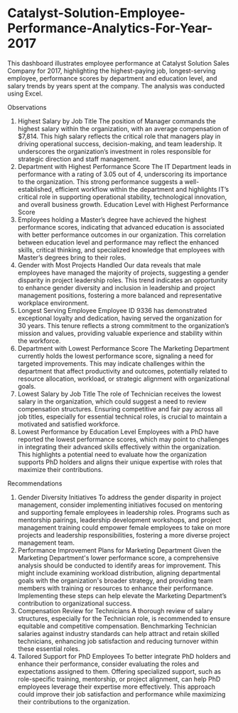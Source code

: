 # Catalyst-Solution-Employee-Performance-Analytics-For-Year-2017
This dashboard illustrates employee performance at Catalyst Solution Sales Company for 2017, highlighting the highest-paying job, longest-serving employee, performance scores by department and education level, and salary trends by years spent at the company. The analysis was conducted using Excel.

Observations

1. Highest Salary by Job Title
The position of Manager commands the highest salary within the organization, with an average compensation of $7,814. This high salary reflects the critical role that managers play in driving operational success, decision-making, and team leadership. It underscores the organization’s investment in roles responsible for strategic direction and staff management.
2. Department with Highest Performance Score
The IT Department leads in performance with a rating of 3.05 out of 4, underscoring its importance to the organization. This strong performance suggests a well-established, efficient workflow within the department and highlights IT’s critical role in supporting operational stability, technological innovation, and overall business growth.
Education Level with Highest Performance Score
3. Employees holding a Master’s degree have achieved the highest performance scores, indicating that advanced education is associated with better performance outcomes in our organization. This correlation between education level and performance may reflect the enhanced skills, critical thinking, and specialized knowledge that employees with Master’s degrees bring to their roles.
4. Gender with Most Projects Handled
Our data reveals that male employees have managed the majority of projects, suggesting a gender disparity in project leadership roles. This trend indicates an opportunity to enhance gender diversity and inclusion in leadership and project management positions, fostering a more balanced and representative workplace environment.
5. Longest Serving Employee
Employee ID 9336 has demonstrated exceptional loyalty and dedication, having served the organization for 30 years. This tenure reflects a strong commitment to the organization’s mission and values, providing valuable experience and stability within the workforce.
6. Department with Lowest Performance Score
The Marketing Department currently holds the lowest performance score, signaling a need for targeted improvements. This may indicate challenges within the department that affect productivity and outcomes, potentially related to resource allocation, workload, or strategic alignment with organizational goals.
7. Lowest Salary by Job Title
The role of Technician receives the lowest salary in the organization, which could suggest a need to review compensation structures. Ensuring competitive and fair pay across all job titles, especially for essential technical roles, is crucial to maintain a motivated and satisfied workforce.
8. Lowest Performance by Education Level
Employees with a PhD have reported the lowest performance scores, which may point to challenges in integrating their advanced skills effectively within the organization. This highlights a potential need to evaluate how the organization supports PhD holders and aligns their unique expertise with roles that maximize their contributions.
 

Recommendations

1. Gender Diversity Initiatives
To address the gender disparity in project management, consider implementing initiatives focused on mentoring and supporting female employees in leadership roles. Programs such as mentorship pairings, leadership development workshops, and project management training could empower female employees to take on more projects and leadership responsibilities, fostering a more diverse project management team.
2. Performance Improvement Plans for Marketing Department
Given the Marketing Department's lower performance score, a comprehensive analysis should be conducted to identify areas for improvement. This might include examining workload distribution, aligning departmental goals with the organization's broader strategy, and providing team members with training or resources to enhance their performance. Implementing these steps can help elevate the Marketing Department’s contribution to organizational success.
3. Compensation Review for Technicians
A thorough review of salary structures, especially for the Technician role, is recommended to ensure equitable and competitive compensation. Benchmarking Technician salaries against industry standards can help attract and retain skilled technicians, enhancing job satisfaction and reducing turnover within these essential roles.
4. Tailored Support for PhD Employees
To better integrate PhD holders and enhance their performance, consider evaluating the roles and expectations assigned to them. Offering specialized support, such as role-specific training, mentorship, or project alignment, can help PhD employees leverage their expertise more effectively. This approach could improve their job satisfaction and performance while maximizing their contributions to the organization.
 
